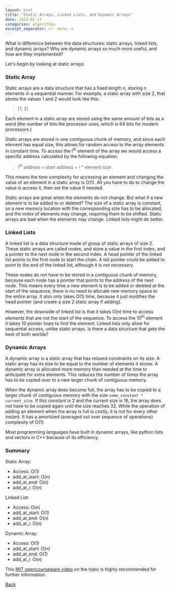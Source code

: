 ```yaml
---
layout: post
title: "Static Arrays, Linked Lists, and Dynamic Arrays"
date: 2022-02-17
categories: algorithms
excerpt_separator: <!--more-->
---
```


What is difference between the data structures: static arrays, linked lists, and dynamic arrays? Why are dynamic arrays so much more useful, and how are they implemented?
<!--more-->Let's begin by looking at static arrays.

### Static Array

Static arrays are a data structure that has a fixed length n, storing n elements in a sequential manner. For example, a static array with size 2, that stores the values 1 and 2 would look like this:

> [1, 2]

Each element in a static array are stored using the same amount of bits as a word (the number of bits the processor uses, which is 64 bits for modern processors.)

Static arrays are stored in one contiguous chunk of memory, and since each element has equal size, this allows for random access to the array elements in constant time. To access the i<sup>th</sup> element of the array we would access a specific address calculated by the following equation:

> i<sup>th</sup> address = start address + i * element size

This means the time complexity for accessing an element and changing the value of an element in a static array is O(1). All you have to do to change the value is access it, then set the value if needed.

Static arrays are great when the elements do not change. But what if a new element is to be added to or deleted? The size of a static array is constant, so a new memory location with the corresponding size has to be allocated, and the index of elements may change, requiring them to be shifted. Static arrays are bad when the elements may change. Linked lists might do better.

### Linked Lists

A linked list is a data structure made of group of static arrays of size 2. These static arrays are called nodes, and store a value in the first index, and a pointer to the next node in the second index. A head pointer of the linked list points to the first node to start the chain. A tail pointer could be added to point to the end of the linked list, although it is not necessary. 

These nodes do not have to be stored in a contiguous chunk of memory, because each node has a pointer that points to the address of the next node. This means every time a new element is to be added or deleted at the start of the sequence, there is no need to allocate new memory space to the entire array. It also only takes O(1) time, because it just modifies the head pointer (and create a size 2 static array if adding). 

However, the downside of linked list is that it takes O(n) time to access elements that are not the start of the sequence. To access the 10<sup>th</sup> element it takes 10 pointer hops to find the element. Linked lists only allow for sequential access, unlike static arrays. Is there a data structure that gets the best of both worlds? 

### Dynamic Arrays

A dynamic array is a static array that has relaxed constraints on its size. A static array has its size to be equal to the number of elements it stores. A dynamic array is allocated more memory than needed at the time to anticipate for extra elements. This reduces the number of times the array has to be copied over to a new larger chunk of contiguous memory.

When the dynamic array does become full, the array has to be copied to a larger chunk of contiguous memory with the size `some_constant * current_size`. If this constant is 2 and the current size is 16, the array does not have to be copied again until the size reaches 32. While the operation of adding an element when the array is full is costly, it is not for every other instant. It has a amortized (averaged out over sequence of operations) complexity of O(1). 

Most programming languages have built in dynamic arrays, like python lists and vectors in C++ because of its efficiency.

### Summary

Static Array: <br>
- Access: O(1)
- add_at_start: O(n)
- add_at_end: O(n)
- add_at_i: O(n)

Linked List: <br>
- Access: O(n)
- add_at_start: O(1)
- add_at_end: O(n)
- add_at_i: O(n)

Dynamic Array: <br>
- Access: O(1)
- add_at_start: O(n)
- add_at_end: O(1)
- add_at_i: O(n)

This [MIT opencourseware video](https://www.youtube.com/watch?v=CHhwJjR0mZA&list=PLUl4u3cNGP63EdVPNLG3ToM6LaEUuStEY&index=2&ab_channel=MITOpenCourseWare) on the topic is highly recommended for further information.

[Back](/)
